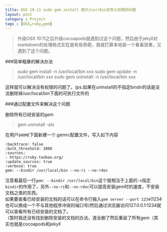 ```yaml
---
title: OSX 10.11 sudo gem install 提示/usr/bin无写入权限的问题
layout: post
category : Project
tags : [OSX,ruby,gem]
---
```

>升级OSX 10.11之后升级cocoapods就遇到过这个问题，然后由于jekyll对markdown的处理格式实在是有些奇葩，我就打算本地装一个看看效果，又遇到了这个问题。  

###简单粗暴的解决办法

>sudo gem install -n /usr/local/bin xxx
>sudo gem update -n /usr/local/bin xxx
>sudo gem uninstall -n /usr/local/bin xxx

这样就可以解决没有权限的问题了。(ps.如果在uninstall的不指定bindir的话是没法删除掉/usr/local/bin下面的可执行文件的  

###通过配置文件来解决这个问题

删除所有已经安装的gem
>gem uninstall -aIx

在用户`$HOME`下面新建一个.gemrc配置文件，写入如下内容  

	:backtrace: false
	:bulk_threshold: 1000
	:sources:
	- https://ruby.taobao.org/
	:update_sources: true
	:verbose: true
	gem: --bindir /usr/local/bin --no-ri --no-rdoc

注意看最后一行`gem: --bindir /usr/local/bin`这个就相当于上面的`-n`指定`bindir`的作用了，另外`--no-ri`和`--no-rdoc`可以提高安装gem时的速度，不安装文档之类的东西。  
如果要查看已经安装的文档的话可以在命令行输入`gem server --port 1234`(1234也可以换成一个不与其他程序冲突的端口号)然后通过浏览器访问127.0.0.1:1234就可以查看所有已经安装的文档了。  
（暂时我还没有找到删除安装的文档的办法，遂全删了然后重装了所有gem（其实也就是cocoapods和jekyll